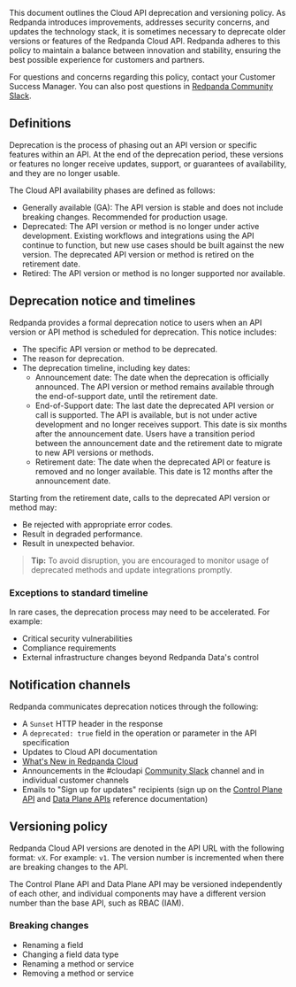 This document outlines the Cloud API deprecation and versioning policy. As Redpanda introduces improvements, addresses security concerns, and updates the technology stack, it is sometimes necessary to deprecate older versions or features of the Redpanda Cloud API. Redpanda adheres to this policy to maintain a balance between innovation and stability, ensuring the best possible experience for customers and partners. 

For questions and concerns regarding this policy, contact your Customer Success Manager. You can also post questions in [Redpanda Community Slack](https://redpanda.com/slack).

## Definitions

Deprecation is the process of phasing out an API version or specific features within an API. At the end of the deprecation period, these versions or features no longer receive updates, support, or guarantees of availability, and they are no longer usable.

The Cloud API availability phases are defined as follows: 

* Generally available (GA): The API version is stable and does not include breaking changes. Recommended for production usage. 
* Deprecated: The API version or method is no longer under active development. Existing workflows and integrations using the API continue to function, but new use cases should be built against the new version. The deprecated API version or method is retired on the retirement date. 
* Retired: The API version or method is no longer supported nor available.

## Deprecation notice and timelines

Redpanda provides a formal deprecation notice to users when an API version or API method is scheduled for deprecation. This notice includes:

* The specific API version or method to be deprecated.
* The reason for deprecation.
* The deprecation timeline, including key dates:
  * Announcement date: The date when the deprecation is officially announced. The API version or method remains available through the end-of-support date, until the retirement date.
  * End-of-Support date: The last date the deprecated API version or call is supported. The API is available, but is not under active development and no longer receives support. This date is six months after the announcement date. Users have a transition period between the announcement date and the retirement date to migrate to new API versions or methods.
  * Retirement date: The date when the deprecated API or feature is removed and no longer available. This date is 12 months after the announcement date.

Starting from the retirement date, calls to the deprecated API version or method may:

* Be rejected with appropriate error codes.
* Result in degraded performance.
* Result in unexpected behavior.

> **Tip:** To avoid disruption, you are encouraged to monitor usage of deprecated methods and update integrations promptly.

### Exceptions to standard timeline

In rare cases, the deprecation process may need to be accelerated. For example:

* Critical security vulnerabilities
* Compliance requirements
* External infrastructure changes beyond Redpanda Data's control

## Notification channels

Redpanda communicates deprecation notices through the following:

* A `Sunset` HTTP header in the response 
* A `deprecated: true` field in the operation or parameter in the API specification
* Updates to Cloud API documentation
* [What's New in Redpanda Cloud](https://docs.redpanda.com/redpanda-cloud/get-started/whats-new-cloud)
* Announcements in the #cloudapi [Community Slack](https://redpandacommunity.slack.com/) channel and in individual customer channels
* Emails to "Sign up for updates" recipients (sign up on the [Control Plane API](/api/ROOT/cloud-controlplane-api) and [Data Plane APIs](/api/ROOT/cloud-dataplane-api) reference documentation)

## Versioning policy

Redpanda Cloud API versions are denoted in the API URL with the following format: `vX`. For example: `v1`. The version number is incremented when there are breaking changes to the API.

The Control Plane API and Data Plane API may be versioned independently of each other, and individual components may have a different version number than the base API, such as RBAC (IAM).

### Breaking changes

* Renaming a field
* Changing a field data type
* Renaming a method or service 
* Removing a method or service